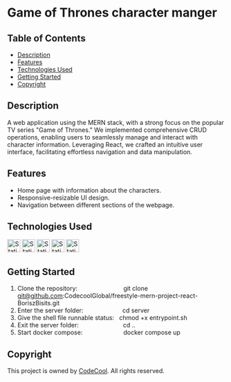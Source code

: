 # Game of Thrones character manger
## Table of Contents
- [Description](#description)
- [Features](#features)
- [Technologies Used](#technologies-used)
- [Getting Started](#getting-started)
- [Copyright](#copyright)

## Description
A web application using the MERN stack, with a strong focus on the popular TV series "Game of Thrones." We implemented comprehensive CRUD operations, enabling users to seamlessly manage and interact with character information. Leveraging React, we crafted an intuitive user interface, facilitating effortless navigation and data manipulation.

## Features
- Home page with information about the characters.
- Responsive-resizable UI design.
- Navigation between different sections of the webpage.

## Technologies Used
<img alt="Static Badge" src="https://img.shields.io/badge/M-mongo?logo=mongodb&color=green" height="30">
<img alt="Static Badge" src="https://img.shields.io/badge/E-express?logo=express&color=black" height="30">
<img alt="Static Badge" src="https://img.shields.io/badge/R-react?logo=react&color=blue" height="30">
<img alt="Static Badge" src="https://img.shields.io/badge/N-node?logo=nodedotjs&color=white" height="30">

<img alt="Static Badge" src="https://img.shields.io/badge/Docker-docker?logo=docker&color=blue" height="30">

## Getting Started

1. Clone the repository: &nbsp; &nbsp; &nbsp; &nbsp; &nbsp; &nbsp; &nbsp; &nbsp; &nbsp; &nbsp; &nbsp; &nbsp; &nbsp; git clone git@github.com:CodecoolGlobal/freestyle-mern-project-react-BoriszBisits.git
2. Enter the server folder: &nbsp; &nbsp; &nbsp; &nbsp; &nbsp; &nbsp; &nbsp; &nbsp; &nbsp; &nbsp; &nbsp; cd server
3. Give the shell file runnable status: &nbsp; chmod +x entrypoint.sh
4. Exit the server folder: &nbsp; &nbsp; &nbsp; &nbsp; &nbsp; &nbsp; &nbsp; &nbsp; &nbsp; &nbsp; &nbsp; &nbsp; &nbsp;cd ..
5. Start docker compose:&nbsp;  &nbsp;  &nbsp;  &nbsp;  &nbsp;  &nbsp;  &nbsp;  &nbsp;  &nbsp;  &nbsp;  &nbsp;  &nbsp; docker compose up

## Copyright
This project is owned by [CodeCool](https://codecool.com/en/). All rights reserved.
